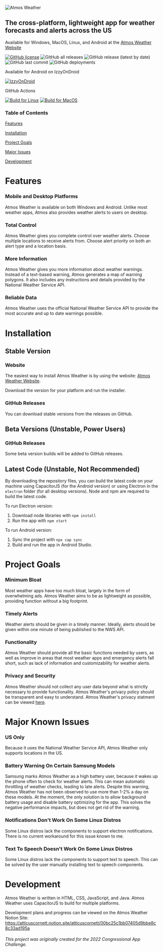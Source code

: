 ![Atmos Weather](https://raw.githubusercontent.com/atticuscornett/AtmosWeather/main/logo.svg)
## The cross-platform, lightweight app for weather forecasts and alerts across the US
Available for Windows, MacOS, Linux, and Android at the [Atmos Weather Website](https://atticuscornett.github.io/AtmosWeather)

[![GitHub license](https://img.shields.io/github/license/atticuscornett/AtmosWeather)](https://github.com/atticuscornett/AtmosWeather/blob/main/LICENSE)
![GitHub all releases](https://img.shields.io/github/downloads/atticuscornett/atmosweather/total)
![GitHub release (latest by date)](https://img.shields.io/github/v/release/atticuscornett/atmosweather)
![GitHub last commit](https://img.shields.io/github/last-commit/atticuscornett/atmosweather)
![GitHub deployments](https://img.shields.io/github/deployments/atticuscornett/atmosweather/github-pages?label=github%20pages)

Available for Android on IzzyOnDroid

[![IzzyOnDroid](https://img.shields.io/endpoint?url=https://apt.izzysoft.de/fdroid/api/v1/shield/io.atticusc.atmosweather)](https://apt.izzysoft.de/fdroid/index/apk/io.atticusc.atmosweather)

GitHub Actions

[![Build for Linux](https://github.com/atticuscornett/AtmosWeather/actions/workflows/linux-builder.yml/badge.svg)](https://github.com/atticuscornett/AtmosWeather/actions/workflows/linux-builder.yml)
[![Build for MacOS](https://github.com/atticuscornett/AtmosWeather/actions/workflows/main.yml/badge.svg)](https://github.com/atticuscornett/AtmosWeather/actions/workflows/main.yml)

### Table of Contents
[Features](#features)

[Installation](#installation)

[Project Goals](#goals)

[Major Issues](#issues)

[Development](#development)

# Features

### Mobile and Desktop Platforms
Atmos Weather is available on both Windows and Android.
Unlike most weather apps, Atmos also provides weather alerts to users on desktop.

### Total Control
Atmos Weather gives you complete control over weather alerts. Choose multiple locations to receive alerts from. Choose alert priority on both an alert type and a location basis.

### More Information
Atmos Weather gives you more information about weather warnings.
Instead of a text-based warning, Atmos generates a map of warning polygons.
It also includes any instructions and details provided by the National Weather Service API.

### Reliable Data
Atmos Weather uses the official National Weather Service API to provide the most accurate and up to date warnings possible.

# Installation

## Stable Version

### Website
The easiest way to install Atmos Weather is by using the website: [Atmos Weather Website](https://atticuscornett.github.io/AtmosWeather).

Download the version for your platform and run the installer.

### GitHub Releases
You can download stable versions from the releases on GitHub.

## Beta Versions (Unstable, Power Users)

### GitHub Releases
Some beta version builds will be added to GitHub releases.



## Latest Code (Unstable, Not Recommended)
By downloading the repository files, you can build the latest code on your machine using CapacitorJS (for the Android version) or using Electron in the `electron` folder (for all desktop versions).
Node and npm are required to build the latest code.

To run Electron version:
1. Download node libraries with `npm install`
2. Run the app with `npm start`

To run Android version:
1. Sync the project with `npx cap sync`
2. Build and run the app in Android Studio.

# <a name="goals"></a>Project Goals
### Minimum Bloat
Most weather apps have too much bloat, largely in the form of overwhelming ads. Atmos Weather aims to be as lightweight as possible, providing function without a big footprint.

### Timely Alerts
Weather alerts should be given in a timely manner. Ideally, alerts should be given within one minute of being published to the NWS API.

### Functionality
Atmos Weather should provide all the basic functions needed by users, as well as improve in areas that most weather apps and emergency alerts fall short, such as lack of information and customizability for weather alerts.

### Privacy and Security
Atmos Weather should not collect any user data beyond what is strictly necessary to provide functionality.
Atmos Weather's privacy policy should be transparent and easy to understand. Atmos Weather's privacy statment
can be viewed [here](https://atticuscornett.github.io/AtmosWeather/privacy.html).

# <a name="issues"></a>Major Known Issues

### US Only

Because it uses the National Weather Service API, Atmos Weather only supports locations in the US.

### Battery Warning On Certain Samsung Models

Samsung marks Atmos Weather as a high battery user, because it wakes up the phone often to check for weather alerts.
This can mean automatic throttling of weather checks, leading to late alerts.
Despite this warning, Atmos Weather has not been observed to use more than 1-2% a day on these models.
At the moment, the only solution is to allow background battery usage and disable battery optimizing for the app.
This solves the negative performance impacts, but does not get rid of the warning.

### Notifications Don't Work On Some Linux Distros

Some Linux distros lack the components to support electron notifications. There is no current workaround for this issue known to me.

### Text To Speech Doesn't Work On Some Linux Distros

Some Linux distros lack the components to support text to speech. This can be solved by the user manually installing text to speech components.

# Development
Atmos Weather is written in HTML, CSS, JavaScript, and Java. Atmos Weather uses CapacitorJS to build for multiple platforms.

Development plans and progress can be viewed on the Atmos Weather Notion Site: https://atticuscornett.notion.site/atticuscornett/00bc25c1bb07405d9bbe8c8c33ad195a

###### This project was originally created for the 2022 Congressional App Challenge.
